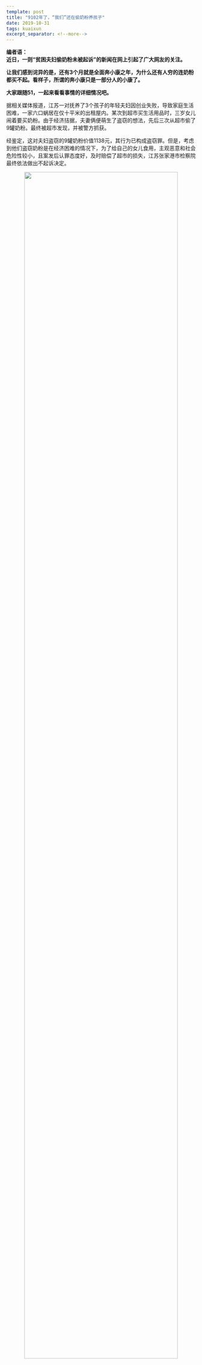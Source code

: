 ```yaml
---
template: post
title: "9102年了，“我们”还在偷奶粉养孩子"
date: 2019-10-31
tags: kuaixun
excerpt_separator: <!--more-->
---
```


**编者语：  
近日，一则“贫困夫妇偷奶粉未被起诉”的新闻在网上引起了广大网友的关注。**

**让我们感到诧异的是，还有3个月就是全面奔小康之年，为什么还有人穷的连奶粉都买不起。看样子，所谓的奔小康只是一部分人的小康了。**

**大家跟随51，一起来看看事情的详细情况吧。**

据相关媒体报道，江苏一对抚养了3个孩子的年轻夫妇因创业失败，导致家庭生活困难，一家六口蜗居在仅十平米的出租屋内。某次到超市买生活用品时，三岁女儿闹着要买奶粉。由于经济拮据，夫妻俩便萌生了盗窃的想法，先后三次从超市偷了9罐奶粉。最终被超市发现，并被警方抓获。

经鉴定，这对夫妇盗窃的9罐奶粉价值1138元，其行为已构成盗窃罪。但是，考虑到他们盗窃奶粉是在经济困难的情况下，为了给自己的女儿食用，主观恶意和社会危险性较小，且案发后认罪态度好，及时赔偿了超市的损失，江苏张家港市检察院最终依法做出不起诉决定。 

<div style="text-align:center"><img src="/images2/2019103101.jpeg" width="90%"><br></div><br>

也许你觉得很意外，但是没错！你没有看错！！现在是9102年了，还有不到3个月的时间就即将进入全面建成小康社会的2020年了，竟然还有人需要去偷奶粉才能养得起孩子！！！

对于这种“偷盗了却未被上诉”的既新奇又大出人意外的事情，网友们也是没有吝啬自己的观点，纷纷在网上留言评论，内容亦是五花八门。那些看到这个新闻感到“不爽”的网友的观点，主要有两种：

**1、穷到奶粉都买不起，还生三个孩子干嘛，耽误孩子的教育。**

<div style="text-align:center"><img src="/images2/2019103102.jpg" width="90%"><br></div><br>

**2、“偷盗”行为不被起诉，法律权威何在？**

<div style="text-align:center"><img src="/images2/2019103103.jpg" width="90%"><br></div><br>

认为“养不起就不要生”这种观点（第一种观点）是绝不在少数的。

想来也很容易理解，因为大部分人要么有养育孩子的现实经历，要么多多少少了解自己周围的朋友养育孩子的情况，都是非常清楚地知道养育孩子所承受的经济压力，所以产生这种养不起就不生或少生的观念。

因此，当看到这对因创业失败导致生活贫困的夫妇已经到了需要偷奶粉才能养活小孩子的地步，却还养育了三个小孩时，就自然而然的发出“养不起还生这么多”的疑问了。

也许当遇到“养不起”的问题时，用“少生，甚至不生”的方式来解决是很省事的。但是呢，我们是不是应该去思考一下更深层次的原因？

就这个新闻来说，我们与其盯着这对夫妻为了养孩子的“小偷小盗”问题和“教导”人们养不起就别生孩子，不如去思考一下为什么养育一个孩子为什么要这么大的成本，为什么咱们劳动群众累死累活的工作，得到的回报却是这么少。我们应该要看到，在“养不起就不生”的背后，是逐年攀升的养育成本与工人们年年停滞不前的工资之间的矛盾。

我们以目前南宁市物价标准计算，养育一个孩子需要花费多少钱。

<div style="text-align:center"><img src="/images2/2019103104.jpg" width="90%"><br></div><br>

我们可以清楚的看到，在南宁养育一个孩子从孕产到上大学需要花费大约37万，这对于一个普通家庭绝对是沉重的经济压力。

即使在生活成本较低的广大农村地区，养育一个孩子也毫不轻松，从小时候的衣食住行到长大了的学费、住宿费、补课费，也快要赶上这个数字了。如果是个男孩，还要为房子、车子和动辄十几万的彩礼早早攒钱。不少朋友们都公认，谁要是生了个男孩，负担乘以2，谁就该愁得睡不着觉了。

养活一个孩子已经很贵了，动不动就是上百万的学区房更是让人顶不住，可转头看看，几千块的工资需要精打细算才能有一点儿剩余。

各行各业的工人们在公司、工厂里面，夜以继日、加班加点地给老板们工作，为老板们创造巨额的利润。老板收走了这些利润，今年买宝马，明年换奔驰，过得那叫一个潇洒。他们养小孩，喝一百块钱一桶的普通奶粉都嫌太掉价，才不会“傻”到去干“偷奶粉”这种小偷小盗的事情呢。要干，也是干剥削压迫工人，无偿占有工人劳动成果的大偷大盗，这才符合他们“高高在上”的身份呀。

<div style="text-align:center"><img src="/images2/2019103105.jpg" width="90%"><br></div><br>

辛勤劳作的果实大部分被老板们无偿掠夺了，工人们只能拿着老板们规定的几千块工资，今年窝在城中村，明年还是窝在城中村，偶尔生个病还得咬咬牙硬抗过来。难吗？太难了呀！

是啊，工人们工作这么累，工资这么低，生活这么苦，也难怪有的网友持有第二种观点，非常操心“如果不用法律处置那对夫妇，岂不是失去法律的威慑力，甚至助长小偷小盗的嚣张气焰——那可能会导致更多像他们这样迫于生计的人，走上小偷小摸的道路。”

毕竟像这种在生存线上下挣扎的人是社会的大多数呀，毕竟这法律就是在统治社会时，就是要发挥它对“敌人”的威慑、甚至暴力镇压作用的呀。但是在操心这种小偷小盗的同时，是不是可以去操心一下老板们的大偷大盗——“无偿占有工人们的劳动果实”，难道法律只需管住穷人的小偷小盗，而老板们的大偷大盗则是在法律允许范围内的？

看看历史，上个世纪改革开放以后，国营企业改制，大量的国有资产在改制过程中被某些有权有关系的人倾吞了，他们利用职权勾结资本家，把国有资产半卖半送或者干脆白送给私人，多少人在一夜之间就腰缠万贯，这可原本是属于全体人民所有的财产啊。

一批资本家靠投机倒把、靠关系站起来了，却有更多的工人下岗，失去了自己辛辛苦苦几十年的劳动果实，拿不到赔偿，用血与泪走完了余生。但是我们没有看到法律站出来惩治这些大偷大盗的人，甚至公开地强调“对民营企业家要慎用刑法”，反而对那些上访的下岗工人进行无情的镇压。

<div style="text-align:center"><img src="/images2/2019103106.jpg" width="90%"><br></div><br>

为什么呀？为什么法律是这样的区别对待？

法律面前人人平等吗？法律书上是这么写的，似乎谁的私有财产都会得到保护。可是究竟是谁才有大笔的私有财产呢？是资产阶级。所以说，在这个阶级社会中，法律保护的是那些有钱的人。工人们那一点点工资，一不小心就花个精光，买个房子还要负债几十万，净资产都是负数，连接受保护的资格都没有。

而一旦工人们需要它保护时，它就玩起了消失，就拿两个多月前的乐伽长租公寓爆雷事件来说，老板骗取了成千上万租客几个月甚至几年的租金，面临经营不善了，发个公告之后就人去楼空了。

多少人是刚步入社会的年轻人啊，连血汗钱都搭进去了，可是乐伽总部所在地的南京某些相关政府部门却帮着乐伽转移矛头，让租客们与原房东去解决纠纷，这时也没见法律出来说句话，主持一下公道，用法律手段制裁乐伽，帮租客们讨回租金。你说，这法律到底是为谁服务的工具呢？

这是租房子住的人的遭遇。广大的工友为了省下一笔住宿开支住在厂子提供的公寓里，在这里大家的私有财产又能不能得到保护呢？

住过宿舍的人都知道，房间的门经常是坏的，也没有安全的地方可以存放贵重物品，工友们都不敢把电脑、现金留在宿舍，工业区里丢手机也成了家常便饭。不小心弄坏了厂子的机器——老板的私有财产——却要被罚款，可是工人们最最基本的私人财物却得不到任何保障，你说，这法律到底是为谁服务的工具呢？

<div style="text-align:center"><img src="/images2/2019103107.jpg" width="90%"><br></div><br>

也许，有人会辩解，法律不是给了这对夫妇改过的机会、没有提起诉讼了吗，这不正是体现了法律的顾及人情的一面吗？

那么我来问问，对那些拖欠工人工资的老板们，法律有没有对他们提起诉讼呢？“胡萝卜加大棒”这种方式，老板们早就用得滚瓜烂熟了，难道我们在大棒的威慑下待久了，就觉得这“赏赐的”胡萝卜还很好吃吗？不，工人们只有把大棒牢牢地掌握在自己手里，才能掌握自己的命运！

<div style="text-align:center"><img src="/images2/2019103108.jpg" width="90%"><br></div><br>
